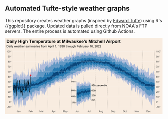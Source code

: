 ## Automated Tufte-style weather graphs

This repository creates weather graphs (inspired by [Edward Tufte](https://www.edwardtufte.com/bboard/q-and-a-fetch-msg?msg_id=00014g)) using R's {{ggplot}} package. Updated data is pulled directly from NOAA's FTP servers. The entire process is automated using Github Actions.

![Daily High Temperature in Milwaukee](graphs/DailyHighTemp_USW00014839.png)